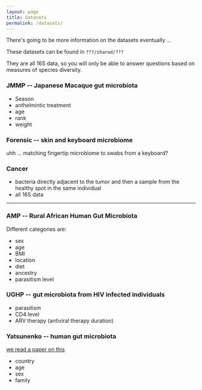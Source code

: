 ```yaml
---
layout: page
title: Datasets
permalink: /datasets/
---
```


There's going to be more information on the datasets eventually ...

These datasets can be found in `???/shared/???`

They are all 16S data, so you will only be able to answer questions based on measures of species diversity. 

### JMMP -- Japanese Macaque gut microbiota

- Season
- anthelmintic treatment
- age
- rank
- weight


### Forensic -- skin and keyboard microbiome

uhh ... matching fingertip microbiome to swabs from a keyboard?

### Cancer

- bacteria directly adjacent to the tumor and then a sample from the healthy spot in the same individual
- all 16S data

-------------------------------------------


### AMP -- Rural African Human Gut Microbiota

Different categories are:

- sex
- age
- BMI
- location
- diet
- ancestry
- parasitism level

### UGHP -- gut microbiota from HIV infected individuals

- parasitism
- CD4 level
- ARV therapy (antiviral therapy duration)

### Yatsunenko -- human gut microbiota

[we read a paper on this](http://www.nature.com/nature/journal/v486/n7402/abs/nature11053.html)

- country
- age
- sex
- family

